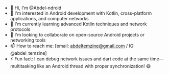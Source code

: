 - 👋 Hi, I'm @Abdel-ndroid
- 👀 I'm interested in Android development with Kotlin, cross-platform applications, and computer networks
- 🌱 I'm currently learning advanced Kotlin techniques and network protocols
- 💞️ I'm looking to collaborate on open-source Android projects or networking tools
- 📫 How to reach me: [email: abdeltemzine@gmail.com / IG: @abdel_temzine]
- ⚡ Fun fact: I can debug network issues and dart code at the same time—multitasking like an Android thread with proper synchronization! 😄

<!---
Abdel-ndroid/Abdel-ndroid is a ✨ special ✨ repository because its `README.md` (this file) appears on your GitHub profile.
You can click the Preview link to take a look at your changes.
--->
